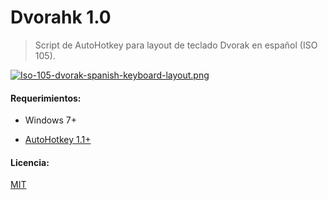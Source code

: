 # Dvorahk 1.0

> Script de AutoHotkey para layout de teclado Dvorak en español (ISO 105). 

[![Iso-105-dvorak-spanish-keyboard-layout.png](https://upload.wikimedia.org/wikipedia/commons/e/e5/Iso-105-dvorak-spanish-keyboard-layout.png)](https://es.wikipedia.org/wiki/Teclado_Dvorak)

#### Requerimientos:
+ Windows 7+

+ [AutoHotkey 1.1+](https://www.autohotkey.com/)

#### Licencia:
[MIT](./LICENSE)
